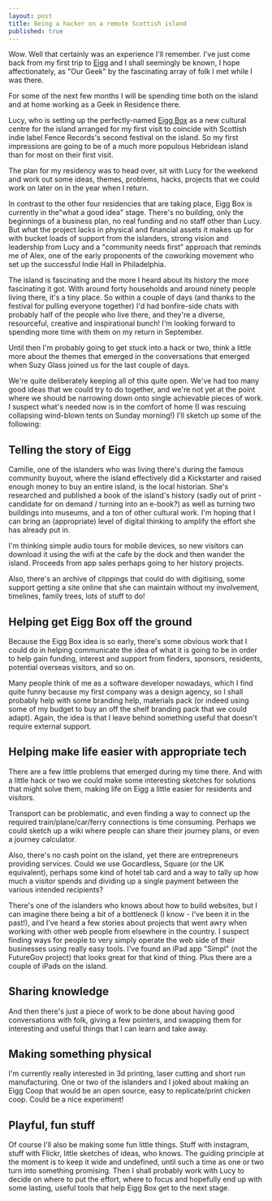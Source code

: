 ```yaml
--- 
layout: post
title: Being a hacker on a remote Scottish island
published: true
---
```


Wow. Well that certainly was an experience I'll remember. I've just come back from my first trip to [Eigg](http://isleofeigg.org) and I shall seemingly be known, I hope affectionately, as "Our Geek" by the fascinating array of folk I met while I was there.

For some of the next few months I will be spending time both on the island and at home working as a Geek in Residence there.

Lucy, who is setting up the perfectly-named [Eigg Box](http://eiggbox.co.uk) as a new cultural centre for the island arranged for my first visit to coincide with Scottish indie label Fence Records's second festival on the island. So my first impressions are going to be of a much more populous Hebridean island than for most on their first visit.

The plan for my residency was to head over, sit with Lucy for the weekend and work out some ideas, themes, problems, hacks, projects that we could work on later on in the year when I return.

In contrast to the other four residencies that are taking place, Eigg Box is currently in the"what a good idea" stage. There's no building, only the beginnings of a business plan, no real funding and no staff other than Lucy. But what the project lacks in physical and financial assets it makes up for with bucket loads of support from the islanders, strong vision and leadership from Lucy and a "community needs first" approach that reminds me of Alex, one of the early proponents of the coworking movement who set up the successful Indie Hall in Philadelphia.

The island is fascinating and the more I heard about its history the more fascinating it got. With around forty households and around ninety people living there, it's a tiny place. So within a couple of days (and thanks to the festival for pulling everyone together) I'd had bonfire-side chats with probably half of the people who live there, and they're a diverse, resourceful, creative and inspirational bunch! I'm looking forward to spending more time with them on my return in September.

Until then I'm probably going to get stuck into a hack or two, think a little more about the themes that emerged in the conversations that emerged when Suzy Glass joined us for the last couple of days.

We're quite deliberately keeping all of this quite open. We've had too many good ideas that we could try to do together, and we're not yet at the point where we should be narrowing down onto single achievable pieces of work. I suspect what's needed now is in the comfort of home (I was rescuing collapsing wind-blown tents on Sunday morning!) I'll sketch up some of the following:

Telling the story of Eigg
-------------------------

Camille, one of the islanders who was living there's during the famous community buyout, where the island effectively did a Kickstarter and raised enough money to buy an entire island, is the local historian. She's researched and published a book of the island's history (sadly out of print - candidate for on demand / turning into an e-book?) as well as turning two buildings into museums, and a ton of other cultural work. I'm hoping that I can bring an (appropriate) level of digital thinking to amplify the effort she has already put in.

I'm thinking simple audio tours for mobile devices, so new visitors can download it using the wifi at the cafe by the dock and then wander the island. Proceeds from app sales perhaps going to her history projects.

Also, there's an archive of clippings that could do with digitising, some support getting a site online that she can maintain without my involvement, timelines, family trees, lots of stuff to do!

Helping get Eigg Box off the ground
-----------------------------------

Because the Eigg Box idea is so early, there's some obvious work that I could do in helping communicate the idea of what it is going to be in order to help gain funding, interest and support from finders, sponsors, residents, potential overseas visitors, and so on.

Many people think of me as a software developer nowadays, which I find quite funny because my first company was a design agency, so I shall probably help with some branding help, materials pack (or indeed using some of my budget to buy an off the shelf branding pack that we could adapt). Again, the idea is that I leave behind something useful that doesn't require external support.

Helping make life easier with appropriate tech
----------------------------------------------

There are a few little problems that emerged during my time there. And with a little hack or two we could make some interesting sketches for solutions that might solve them, making life on Eigg a little easier for residents and visitors.

Transport can be problematic, and even finding a way to connect up the required train/plane/car/ferry connections is time consuming. Perhaps we could sketch up a wiki where people can share their journey plans, or even a journey calculator.

Also, there's no cash point on the island, yet there are entrepreneurs providing services. Could we use Gocardless, Square (or the UK equivalent), perhaps some kind of hotel tab card and a way to tally up how much a visitor spends and dividing up a single payment between the various intended recipients?

There's one of the islanders who knows about how to build websites, but I can imagine there being a bit of a bottleneck (I know - I've been it in the past!), and I've heard a few stories about projects that went awry when working with other web people from elsewhere in the country. I suspect finding ways for people to very simply operate the web side of their businesses using really easy tools. I've found an iPad app "Simpl" (not the FutureGov project) that looks great for that kind of thing. Plus there are a couple of iPads on the island.

Sharing knowledge
-----------------

And then there's just a piece of work to be done about having good conversations with folk, giving a few pointers, and swapping them for interesting and useful things that I can learn and take away.

Making something physical
-------------------------

I'm currently really interested in 3d printing, laser cutting and short run manufacturing. One or two of the islanders and I joked about making an Eigg Coop that would be an open source, easy to replicate/print chicken coop. Could be a nice experiment!

Playful, fun stuff
------------------

Of course I'll also be making some fun little things. Stuff with instagram, stuff with Flickr, little sketches of ideas, who knows. The guiding principle at the moment is to keep it wide and undefined, until such a time as one or two turn into something promising. Then I shall probably work with Lucy to decide on where to put the effort, where to focus and hopefully end up with some lasting, useful tools that help Eigg Box get to the next stage.